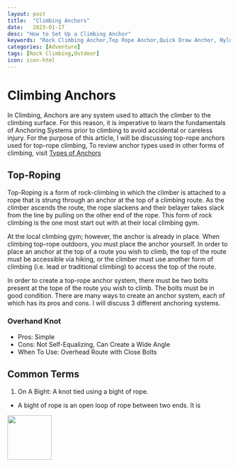 ```yaml
---
layout: post
title:  "Climbing Anchors"
date:   2023-01-17
desc: "How to Set Up a Climbing Anchor"
keywords: "Rock Climbing Anchor,Top Rope Anchor,Quick Draw Anchor, Nylon Sling Anchor"
categories: [Adventure]
tags: [Rock Climbing,Outdoor]
icon: icon-html
---
```


# Climbing Anchors

In Climbing, Anchors are any system used to attach the climber to the climbing surface. For this reason, it is imperative to learn the fundamentals of Anchoring Systems prior to climbing to avoid accidental or careless injury. For the purpose of this article, I will be discussing top-rope anchors used for top-rope climbing, To review anchor types used in other forms of climbing, visit [Types of Anchors](https://kendrichn.github.io/Ken/health/2023/01/17/Health.html)

## Top-Roping
Top-Roping is a form of rock-climbing in which the climber is attached to a rope that is strung through an anchor at the top of a climbing route. As the climber ascends the route, the rope slackens and their belayer takes slack from the line by pulling on the other end of the rope. This form of rock climbing is the one most start out with at their local climbing gym.

At the local climbing gym; however, the anchor is already in place. When climbing top-rope outdoors, you must place the anchor yourself. In order to place an anchor at the top of a route you wish to climb, the top of the route must be accessible via hiking, or the climber must use another form of climbing (i.e. lead or traditional climbing) to access the top of the route.

In order to create a top-rope anchor system, there must be two bolts present at the tope of the route you wish to climb. The bolts must be in good condition. There are many ways to create an anchor system, each of which has its pros and cons. I will discuss 3 different anchoring systems. 

### Overhand Knot

 - Pros: Simple
 - Cons: Not Self-Equalizing, Can Create a Wide Angle 
 - When To Use: Overhead Route with Close Bolts


## Common Terms

 1. On A Bight: A knot tied using a bight of rope.
 - A bight of rope is an open loop of rope between two ends. It is

<img src="https://upload.wikimedia.org/wikipedia/commons/thumb/1/1a/Bight.jpg/1200px-Bight.jpg" width="100" height="100">
